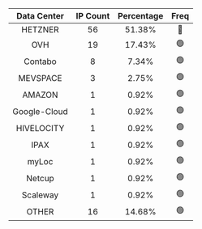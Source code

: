 | Data Center | IP Count | Percentage | Freq |
|:------------:|:--------:|:-----------:|:-----:|
| HETZNER | 56 | 51.38% | 🔴 |
| OVH | 19 | 17.43% | 🟢 |
| Contabo | 8 | 7.34% | 🟢 |
| MEVSPACE | 3 | 2.75% | 🟢 |
| AMAZON | 1 | 0.92% | 🟢 |
| Google-Cloud | 1 | 0.92% | 🟢 |
| HIVELOCITY | 1 | 0.92% | 🟢 |
| IPAX | 1 | 0.92% | 🟢 |
| myLoc | 1 | 0.92% | 🟢 |
| Netcup | 1 | 0.92% | 🟢 |
| Scaleway | 1 | 0.92% | 🟢 |
| OTHER | 16 | 14.68% | 🟢 |